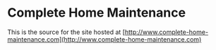 # Complete Home Maintenance
This is the source for the site hosted at [http://www.complete-home-maintenance.com](http://www.complete-home-maintenance.com)
